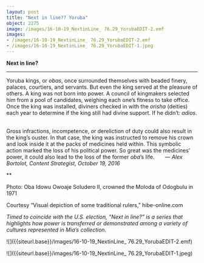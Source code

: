 ```yaml
---
layout: post
title: "Next in line?? Yoruba"
object: 2275
image: /images/16-10-19_NextinLine_ 76.29_YorubaEDIT-2.emf
images:
- /images/16-10-19_NextinLine_ 76.29_YorubaEDIT-2.emf
- /images/16-10-19_NextinLine_ 76.29_YorubaEDIT-1.jpeg
---
```

**Next in line?**

****

Yoruba kings, or *obas*, once surrounded themselves with beaded finery, palaces, courtiers, and servants. But even the king served at the pleasure of others. A king was not born into power. A council of kingmakers selected him from a pool of candidates, weighing each one’s fitness to take office. Once the king was installed, diviners checked in with the *orisha* (deities) each year to determine if the king still had divine support. If he didn’t: *adios*.  

Gross infractions, incompetence, or dereliction of duty could also result in the king’s ouster. In that case, the king was instructed to remove his crown and look inside it at the packs of medicines held within. This symbolic action marked the loss of his political power. So great was the medicines’ power, it could also lead to the loss of the former *oba*’s life.
       — *Alex Bortolot, Content Strategist, October 19, 2016*

**

Photo: Oba Idowu Owoaje Soludero II, crowned the Moloda of Odogbulu in 1971

Courtesy “Visual depiction of some traditional rulers,” hibe-online.com

*Timed to coincide with the U.S. election, “Next in line?” is a series that highlights how power is transferred or demonstrated among a variety of cultures represented in Mia’s collection.*

![]({{siteurl.base}}/images/16-10-19_NextinLine_ 76.29_YorubaEDIT-2.emf)

![]({{siteurl.base}}/images/16-10-19_NextinLine_ 76.29_YorubaEDIT-1.jpeg)
